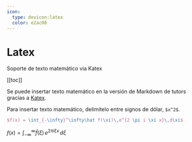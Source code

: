 ```yaml
---
icon: 
  type: devicon:latex
  color: e2ac08 
---
```

# Latex
Soporte de texto matemático via Katex

[[toc]]

Se puede insertar texto matemático en la versión de Markdown de tutors gracias a [Katex](https://katex.org/).

Para insertar texto matemático, delimítelo entre signos de dólar, `$x^2$`.

~~~latex
$f(x) = \int_{-\infty}^\infty\hat f(\xi)\,e^{2 \pi i \xi x}\,d\xi$
~~~

$f(x) = \int_{-\infty}^\infty\hat f(\xi)\,e^{2 \pi i \xi x}\,d\xi$
